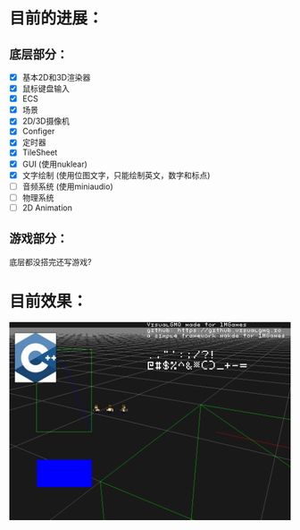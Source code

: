 # 目前的进展：

## 底层部分：

- [x] 基本2D和3D渲染器
- [x] 鼠标键盘输入
- [x] ECS
- [x] 场景
- [x] 2D/3D摄像机
- [x] Configer
- [x] 定时器
- [x] TileSheet
- [x] GUI (使用nuklear)
- [x] 文字绘制 (使用位图文字，只能绘制英文，数字和标点)
- [ ] 音频系统 (使用miniaudio)
- [ ] 物理系统
- [ ] 2D Animation

## 游戏部分：

底层都没搭完还写游戏?


# 目前效果：

![snapshots](./snapshots/snapshot.png)
